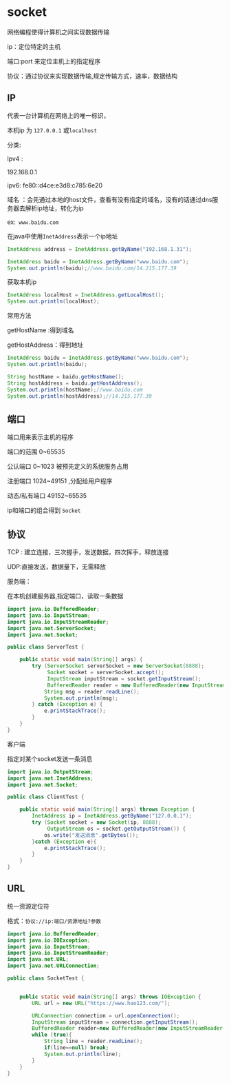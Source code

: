 # socket

网络编程使得计算机之间实现数据传输

ip：定位特定的主机

端口:port 来定位主机上的指定程序

协议：通过协议来实现数据传输,规定传输方式，速率，数据结构

## IP

代表一台计算机在网络上的唯一标识，

本机ip 为 `127.0.0.1` 或`localhost`

分类:

lpv4 :  

 192.168.0.1 

ipv6: fe80::d4ce:e3d8:c785:6e20

域名 ：会先通过本地的host文件，查看有没有指定的域名，没有的话通过dns服务器去解析ip地址，转化为ip

ex:` www.baidu.com`

在java中使用`InetAddress`表示一个ip地址

```java
InetAddress address = InetAddress.getByName("192.168.1.31");

InetAddress baidu = InetAddress.getByName("www.baidu.com");
System.out.println(baidu);//www.baidu.com/14.215.177.39
```

获取本机ip

```java
InetAddress localHost = InetAddress.getLocalHost();
System.out.println(localHost);
```

常用方法

getHostName :得到域名 

getHostAddress：得到地址

```java
InetAddress baidu = InetAddress.getByName("www.baidu.com");
System.out.println(baidu);

String hostName = baidu.getHostName();
String hostAddress = baidu.getHostAddress();
System.out.println(hostName);//www.baidu.com
System.out.println(hostAddress);//14.215.177.39
```

## 端口

端口用来表示主机的程序

端口的范围 0~65535

公认端口 0~1023 被预先定义的系统服务占用

注册端口 1024~49151 ,分配给用户程序

动态/私有端口  49152~65535

ip和端口的组合得到 `Socket`

## 协议

TCP : 建立连接，三次握手，发送数据，四次挥手，释放连接

UDP:直接发送，数据量下，无需释放

服务端：

在本机创建服务器,指定端口，读取一条数据

```java
import java.io.BufferedReader;
import java.io.InputStream;
import java.io.InputStreamReader;
import java.net.ServerSocket;
import java.net.Socket;

public class ServerTest {

    public static void main(String[] args) {
        try (ServerSocket serverSocket = new ServerSocket(8888);
             Socket socket = serverSocket.accept();
             InputStream inputStream = socket.getInputStream();
             BufferedReader reader = new BufferedReader(new InputStreamReader(inputStream))) {
            String msg = reader.readLine();
            System.out.println(msg);
        } catch (Exception e) {
            e.printStackTrace();
        }
    }
}

```

客户端

指定对某个socket发送一条消息

```java
import java.io.OutputStream;
import java.net.InetAddress;
import java.net.Socket;

public class ClientTest {

    public static void main(String[] args) throws Exception {
        InetAddress ip = InetAddress.getByName("127.0.0.1");
        try (Socket socket = new Socket(ip, 8888);
             OutputStream os = socket.getOutputStream()) {
            os.write("发送消息".getBytes());
        }catch (Exception e){
            e.printStackTrace();
        }
    }
}

```

## URL

统一资源定位符

格式：`协议://ip:端口/资源地址?参数`

```java
import java.io.BufferedReader;
import java.io.IOException;
import java.io.InputStream;
import java.io.InputStreamReader;
import java.net.URL;
import java.net.URLConnection;

public class SocketTest {


    public static void main(String[] args) throws IOException {
        URL url = new URL("https://www.hao123.com/");

        URLConnection connection = url.openConnection();
        InputStream inputStream = connection.getInputStream();
        BufferedReader reader=new BufferedReader(new InputStreamReader(inputStream));
        while (true){
            String line = reader.readLine();
            if(line==null) break;
            System.out.println(line);
        }
    }
}

```










